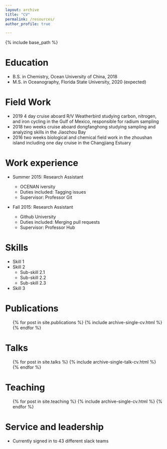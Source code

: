 ```yaml
---
layout: archive
title: "CV"
permalink: /resources/
author_profile: true

---
```


{% include base_path %}

Education
======
* B.S. in Chemistry, Ocean University of China, 2018
* M.S. in Oceanography, Florida State University, 2020 (expected)

Field Work
======
* 2019 4 day cruise aboard R/V Weatherbird studying carbon, nitrogen, and iron cycling in the Gulf of Mexico, responsible for radium sampling
* 2018 two weeks cruise aboard dongfanghong studying sampling and analyzing skills in the Jiaozhou Bay
* 2016 two weeks biological and chemical field work in the zhoushan island including one day cruise in the Changjiang Estuary 

Work experience
======
* Summer 2015: Research Assistant
  * OCENAN iversity
  * Duties included: Tagging issues
  * Supervisor: Professor Git

* Fall 2015: Research Assistant
  * Github University
  * Duties included: Merging pull requests
  * Supervisor: Professor Hub
  
Skills
======
* Skill 1
* Skill 2
  * Sub-skill 2.1
  * Sub-skill 2.2
  * Sub-skill 2.3
* Skill 3

Publications
======
  <ul>{% for post in site.publications %}
    {% include archive-single-cv.html %}
  {% endfor %}</ul>
  
Talks
======
  <ul>{% for post in site.talks %}
    {% include archive-single-talk-cv.html %}
  {% endfor %}</ul>
  
Teaching
======
  <ul>{% for post in site.teaching %}
    {% include archive-single-cv.html %}
  {% endfor %}</ul>
  
Service and leadership
======
* Currently signed in to 43 different slack teams
